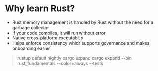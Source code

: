# Why learn Rust?

+ Rust memory management is handled by Rust without the need for a garbage collector
+ If your code compiles, it will run without error
+ Native cross-platform executables
+ Helps enforce consistency which supports governance and makes onboarding easier`

> rustup default nightly
> cargo expand
> cargo expand --bin rust_fundamentals --color=always --tests









